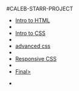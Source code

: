 #CALEB-STARR-PROJECT

<ul> 
     <li><a href="inchroduckshun/index.html" target="blank">Intro to HTML<a><li>
     <li><a href="html5/index.html" target="blank">Intro to CSS<a><li>
     <li><a href="adv_css/index.html" target="blank">advanced css<a><li>
     <li><a href="responsive1/index.html" target="blank">Responsive CSS<a><li>
     <li><a href=">Final/index.hmtl" target="blank">Final><a><li>
     
<ul>
 